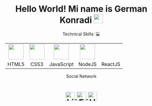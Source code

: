 <h1 align="center">Hello World! Mi name is German Konradi
  <img src="./img/icon-hi.png" 
       width="30px">
</h1>

<p align="center">Technical Skills: 💻</p>

<div align="center">
    <table>
    <tr>
    <td align="center"><img height="50px" src="./img/html-icon.png"></td>
    <td align="center"><img height="50px" src="./img/css-icon.png"></td>
    <td align="center"><img height="50px" src="./img/javascript-icon.gif"></td>
    <td align="center"><img height="50px" src="./img/react-icon.gif"></td>
    </tr>
    <tr>
        <td align="center">HTML5</td>
        <td align="center">CSS3</td>
        <td align="center">JavaScript</td>
        <td align="center">NodeJS</td>
        <td align="center">ReactJS</td>
    </tr>
    </table>
</div>

<p align="center">Social Network<p>
  
<h1 align="center">
  
<a target="_blank" href="https://www.linkedin.com/in/german-konradi-962860206/">
  <img align="center" 
       alt="Linkdein" 
       width="30px" 
       src="./img/linkedin-icon.gif" />
  </a>

  <a target="_blank" href="https://www.facebook.com/gera.konradi/">
  <img align="center" 
       alt="Facebook" 
       width="30px" 
       src="./img/facebook-icon.gif" />
  </a>
  
<a target="_blank" href="mailto:gera.konradi@.com">
  <img align="center" 
       alt="Hotmail" 
       width="30px" 
       src="./img/email-icon.png" />
  </a>
</h1>
